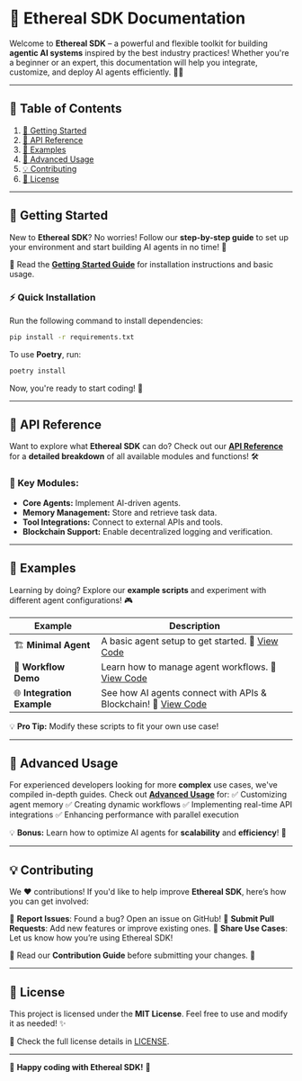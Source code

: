 # 🚀 Ethereal SDK Documentation

Welcome to **Ethereal SDK** – a powerful and flexible toolkit for building **agentic AI systems** inspired by the best industry practices! Whether you're a beginner or an expert, this documentation will help you integrate, customize, and deploy AI agents efficiently. 🤖✨

---

## 📜 Table of Contents
1. [📌 Getting Started](#-getting-started)
2. [📖 API Reference](#-api-reference)
3. [🎯 Examples](#-examples)
4. [🔬 Advanced Usage](#-advanced-usage)
5. [💡 Contributing](#-contributing)
6. [📜 License](#-license)

---

## 📌 Getting Started
New to **Ethereal SDK**? No worries! Follow our **step-by-step guide** to set up your environment and start building AI agents in no time! 🚀

📄 Read the **[Getting Started Guide](getting_started.md)** for installation instructions and basic usage.

### ⚡ Quick Installation
Run the following command to install dependencies:
```sh
pip install -r requirements.txt
```
To use **Poetry**, run:
```sh
poetry install
```
Now, you're ready to start coding! 🎉

---

## 📖 API Reference
Want to explore what **Ethereal SDK** can do? Check out our **[API Reference](api_reference.md)** for a **detailed breakdown** of all available modules and functions! 🛠️

### 📌 Key Modules:
- **Core Agents:** Implement AI-driven agents.
- **Memory Management:** Store and retrieve task data.
- **Tool Integrations:** Connect to external APIs and tools.
- **Blockchain Support:** Enable decentralized logging and verification.

---

## 🎯 Examples
Learning by doing? Explore our **example scripts** and experiment with different agent configurations! 🎮

| Example | Description |
|---------|-------------|
| 🏗 **Minimal Agent** | A basic agent setup to get started. 📄 [View Code](../examples/minimal_agent.py) |
| 🔁 **Workflow Demo** | Learn how to manage agent workflows. 📝 [View Code](../examples/workflow_demo.py) |
| 🌐 **Integration Example** | See how AI agents connect with APIs & Blockchain! 🔗 [View Code](../examples/integration_example.py) |

💡 **Pro Tip:** Modify these scripts to fit your own use case!

---

## 🔬 Advanced Usage
For experienced developers looking for more **complex** use cases, we've compiled in-depth guides. Check out **[Advanced Usage](examples/advanced_usage.md)** for:
✅ Customizing agent memory
✅ Creating dynamic workflows
✅ Implementing real-time API integrations
✅ Enhancing performance with parallel execution

💡 **Bonus:** Learn how to optimize AI agents for **scalability** and **efficiency**! 🚀

---

## 💡 Contributing
We ❤️ contributions! If you'd like to help improve **Ethereal SDK**, here’s how you can get involved:

🔹 **Report Issues**: Found a bug? Open an issue on GitHub!
🔹 **Submit Pull Requests**: Add new features or improve existing ones.
🔹 **Share Use Cases**: Let us know how you’re using Ethereal SDK!

📄 Read our **Contribution Guide** before submitting your changes. 🙌

---

## 📜 License
This project is licensed under the **MIT License**. Feel free to use and modify it as needed! ✨

📄 Check the full license details in [LICENSE](../LICENSE).

---

🚀 **Happy coding with Ethereal SDK!** 🚀